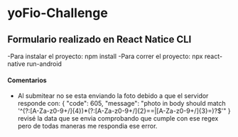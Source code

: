 # yoFio-Challenge

## Formulario realizado en React Natice CLI

-Para instalar el proyecto: npm install
-Para correr el proyecto: npx react-native run-android

#### Comentarios
- Al submitear no se esta enviando la foto debido a que el servidor responde con:
{
    "code": 605,
    "message": "photo in body should match '^(?:[A-Za-z0-9+/]{4})*(?:[A-Za-z0-9+/]{2}==|[A-Za-z0-9+/]{3}=)?$'"
}
revisé la data que se envia comprobando que cumple con ese regex pero de todas maneras me respondia ese error.
